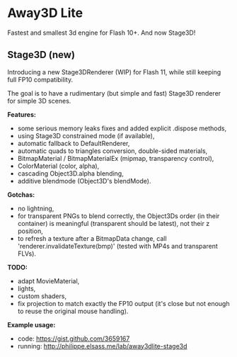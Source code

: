 Away3D Lite
=============

Fastest and smallest 3d engine for Flash 10+. And now Stage3D!


Stage3D (new)
-----
Introducing a new Stage3DRenderer (WIP) for Flash 11, while still keeping full FP10 compatibility.

The goal is to have a rudimentary (but simple and fast) Stage3D renderer for simple 3D scenes.

**Features:**
 - some serious memory leaks fixes and added explicit .dispose methods,
 - using Stage3D constrained mode (if available), 
 - automatic fallback to DefaultRenderer,
 - automatic quads to triangles conversion, double-sided materials,
 - BitmapMaterial / BitmapMaterialEx (mipmap, transparency control),
 - ColorMaterial (color, alpha),
 - cascading Object3D.alpha blending,
 - additive blendmode (Object3D's blendMode).

**Gotchas:**
 - no lightning,
 - for transparent PNGs to blend correctly, the Object3Ds order (in their container) is meaningful (transparent should be latest), not their z position,
 - to refresh a texture after a BitmapData change, call 'renderer.invalidateTexture(bmp)' (tested with MP4s and transparent FLVs).

**TODO:**
 - adapt MovieMaterial,
 - lights,
 - custom shaders,
 - fix projection to match exactly the FP10 output (it's close but not enough to reuse the original mouse handling).

**Example usage:** 
 - code: https://gist.github.com/3659167
 - running: http://philippe.elsass.me/lab/away3dlite-stage3d